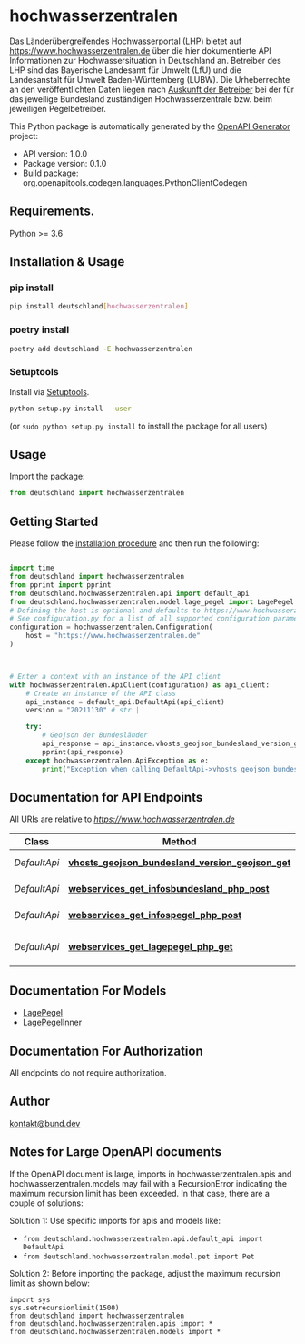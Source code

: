 # hochwasserzentralen
Das Länderübergreifendes Hochwasserportal (LHP) bietet auf https://www.hochwasserzentralen.de über die hier dokumentierte API Informationen zur Hochwassersituation in Deutschland an. Betreiber des LHP sind das Bayerische Landesamt für Umwelt (LfU) und die Landesanstalt für Umwelt Baden-Württemberg (LUBW).
Die Urheberrechte an den veröffentlichten Daten liegen nach [Auskunft der Betreiber](https://www.hochwasserzentralen.de/impressum) bei der für das jeweilige Bundesland zuständigen Hochwasserzentrale bzw. beim jeweiligen Pegelbetreiber.

This Python package is automatically generated by the [OpenAPI Generator](https://openapi-generator.tech) project:

- API version: 1.0.0
- Package version: 0.1.0
- Build package: org.openapitools.codegen.languages.PythonClientCodegen

## Requirements.

Python >= 3.6

## Installation & Usage
### pip install

```sh
pip install deutschland[hochwasserzentralen]
```

### poetry install

```sh
poetry add deutschland -E hochwasserzentralen
```

### Setuptools

Install via [Setuptools](http://pypi.python.org/pypi/setuptools).

```sh
python setup.py install --user
```
(or `sudo python setup.py install` to install the package for all users)

## Usage

Import the package:
```python
from deutschland import hochwasserzentralen
```

## Getting Started

Please follow the [installation procedure](#installation--usage) and then run the following:

```python

import time
from deutschland import hochwasserzentralen
from pprint import pprint
from deutschland.hochwasserzentralen.api import default_api
from deutschland.hochwasserzentralen.model.lage_pegel import LagePegel
# Defining the host is optional and defaults to https://www.hochwasserzentralen.de
# See configuration.py for a list of all supported configuration parameters.
configuration = hochwasserzentralen.Configuration(
    host = "https://www.hochwasserzentralen.de"
)



# Enter a context with an instance of the API client
with hochwasserzentralen.ApiClient(configuration) as api_client:
    # Create an instance of the API class
    api_instance = default_api.DefaultApi(api_client)
    version = "20211130" # str | 

    try:
        # Geojson der Bundesländer
        api_response = api_instance.vhosts_geojson_bundesland_version_geojson_get(version)
        pprint(api_response)
    except hochwasserzentralen.ApiException as e:
        print("Exception when calling DefaultApi->vhosts_geojson_bundesland_version_geojson_get: %s\n" % e)
```

## Documentation for API Endpoints

All URIs are relative to *https://www.hochwasserzentralen.de*

Class | Method | HTTP request | Description
------------ | ------------- | ------------- | -------------
*DefaultApi* | [**vhosts_geojson_bundesland_version_geojson_get**](docs/DefaultApi.md#vhosts_geojson_bundesland_version_geojson_get) | **GET** /vhosts/geojson/bundesland.{version}.geojson | Geojson der Bundesländer
*DefaultApi* | [**webservices_get_infosbundesland_php_post**](docs/DefaultApi.md#webservices_get_infosbundesland_php_post) | **POST** /webservices/get_infosbundesland.php | Infos zu einem Bundesland.
*DefaultApi* | [**webservices_get_infospegel_php_post**](docs/DefaultApi.md#webservices_get_infospegel_php_post) | **POST** /webservices/get_infospegel.php | Infos zu einem Pegel.
*DefaultApi* | [**webservices_get_lagepegel_php_get**](docs/DefaultApi.md#webservices_get_lagepegel_php_get) | **GET** /webservices/get_lagepegel.php | Lage der Pegel mit Pegelnummern


## Documentation For Models

 - [LagePegel](docs/LagePegel.md)
 - [LagePegelInner](docs/LagePegelInner.md)


## Documentation For Authorization

 All endpoints do not require authorization.

## Author

kontakt@bund.dev


## Notes for Large OpenAPI documents
If the OpenAPI document is large, imports in hochwasserzentralen.apis and hochwasserzentralen.models may fail with a
RecursionError indicating the maximum recursion limit has been exceeded. In that case, there are a couple of solutions:

Solution 1:
Use specific imports for apis and models like:
- `from deutschland.hochwasserzentralen.api.default_api import DefaultApi`
- `from deutschland.hochwasserzentralen.model.pet import Pet`

Solution 2:
Before importing the package, adjust the maximum recursion limit as shown below:
```
import sys
sys.setrecursionlimit(1500)
from deutschland import hochwasserzentralen
from deutschland.hochwasserzentralen.apis import *
from deutschland.hochwasserzentralen.models import *
```

